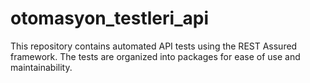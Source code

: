 # otomasyon_testleri_api

This repository contains automated API tests using the REST Assured framework. The tests are organized into packages for ease of use and maintainability.
